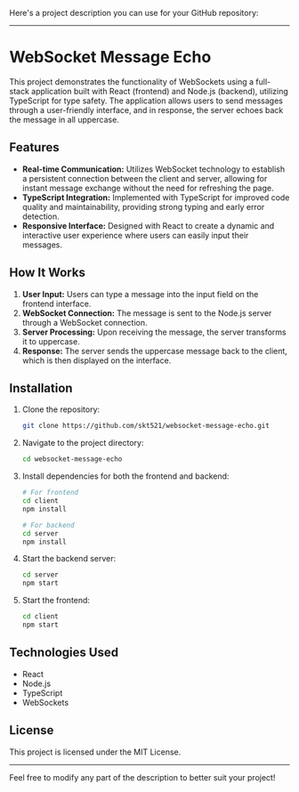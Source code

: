 Here's a project description you can use for your GitHub repository:

---

# WebSocket Message Echo

This project demonstrates the functionality of WebSockets using a full-stack application built with React (frontend) and Node.js (backend), utilizing TypeScript for type safety. The application allows users to send messages through a user-friendly interface, and in response, the server echoes back the message in all uppercase.

## Features

- **Real-time Communication:** Utilizes WebSocket technology to establish a persistent connection between the client and server, allowing for instant message exchange without the need for refreshing the page.
- **TypeScript Integration:** Implemented with TypeScript for improved code quality and maintainability, providing strong typing and early error detection.
- **Responsive Interface:** Designed with React to create a dynamic and interactive user experience where users can easily input their messages.

## How It Works

1. **User Input:** Users can type a message into the input field on the frontend interface.
2. **WebSocket Connection:** The message is sent to the Node.js server through a WebSocket connection.
3. **Server Processing:** Upon receiving the message, the server transforms it to uppercase.
4. **Response:** The server sends the uppercase message back to the client, which is then displayed on the interface.

## Installation

1. Clone the repository:
   ```bash
   git clone https://github.com/skt521/websocket-message-echo.git
   ```
2. Navigate to the project directory:
   ```bash
   cd websocket-message-echo
   ```
3. Install dependencies for both the frontend and backend:
   ```bash
   # For frontend
   cd client
   npm install

   # For backend
   cd server
   npm install
   ```
4. Start the backend server:
   ```bash
   cd server
   npm start
   ```
5. Start the frontend:
   ```bash
   cd client
   npm start
   ```

## Technologies Used

- React
- Node.js
- TypeScript
- WebSockets

## License

This project is licensed under the MIT License.

---

Feel free to modify any part of the description to better suit your project!
